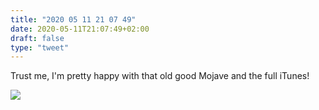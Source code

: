 ```yaml
---
title: "2020 05 11 21 07 49"
date: 2020-05-11T21:07:49+02:00
draft: false
type: "tweet"
---
```

Trust me, I'm pretty happy with that old good Mojave and the full iTunes!

![](/img/2020-04-26-19-48-50.png)
